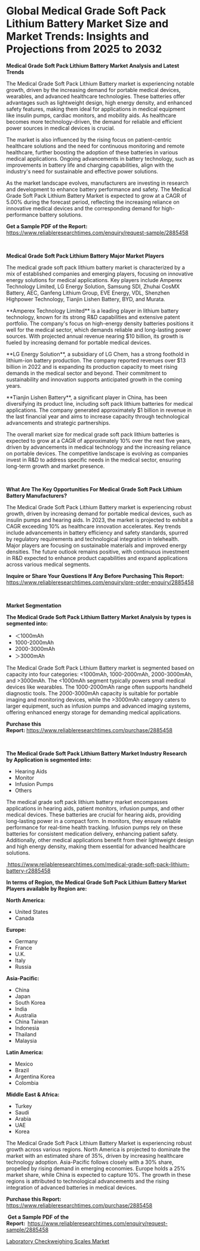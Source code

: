 <p><h1>Global Medical Grade Soft Pack Lithium Battery Market Size and Market Trends: Insights and Projections from 2025 to 2032</h1></p><p><strong>Medical Grade Soft Pack Lithium Battery Market Analysis and Latest Trends</strong></p>
<p><p>The Medical Grade Soft Pack Lithium Battery market is experiencing notable growth, driven by the increasing demand for portable medical devices, wearables, and advanced healthcare technologies. These batteries offer advantages such as lightweight design, high energy density, and enhanced safety features, making them ideal for applications in medical equipment like insulin pumps, cardiac monitors, and mobility aids. As healthcare becomes more technology-driven, the demand for reliable and efficient power sources in medical devices is crucial.</p><p>The market is also influenced by the rising focus on patient-centric healthcare solutions and the need for continuous monitoring and remote healthcare, further boosting the adoption of these batteries in various medical applications. Ongoing advancements in battery technology, such as improvements in battery life and charging capabilities, align with the industry's need for sustainable and effective power solutions.</p><p>As the market landscape evolves, manufacturers are investing in research and development to enhance battery performance and safety. The Medical Grade Soft Pack Lithium Battery Market is expected to grow at a CAGR of 5.00% during the forecast period, reflecting the increasing reliance on innovative medical devices and the corresponding demand for high-performance battery solutions.</p></p>
<p><strong>Get a Sample PDF of the Report:&nbsp;</strong> <a href="https://www.reliableresearchtimes.com/enquiry/request-sample/2885458?utm_campaign=3028&utm_medium=2&utm_source=Github&utm_content=ia&utm_term=13032025&utm_id=medical-grade-soft-pack-lithium-battery">https://www.reliableresearchtimes.com/enquiry/request-sample/2885458</a></p>
<p>&nbsp;</p>
<p><strong>Medical Grade Soft Pack Lithium Battery Major Market Players</strong></p>
<p><p>The medical grade soft pack lithium battery market is characterized by a mix of established companies and emerging players, focusing on innovative energy solutions for medical applications. Key players include Amperex Technology Limited, LG Energy Solution, Samsung SDI, Zhuhai CosMX Battery, AEC, Ganfeng Lithium Group, EVE Energy, VDL, Shenzhen Highpower Technology, Tianjin Lishen Battery, BYD, and Murata.</p><p>**Amperex Technology Limited** is a leading player in lithium battery technology, known for its strong R&D capabilities and extensive patent portfolio. The company's focus on high-energy density batteries positions it well for the medical sector, which demands reliable and long-lasting power sources. With projected annual revenue nearing $10 billion, its growth is fueled by increasing demand for portable medical devices.</p><p>**LG Energy Solution**, a subsidiary of LG Chem, has a strong foothold in lithium-ion battery production. The company reported revenues over $13 billion in 2022 and is expanding its production capacity to meet rising demands in the medical sector and beyond. Their commitment to sustainability and innovation supports anticipated growth in the coming years.</p><p>**Tianjin Lishen Battery**, a significant player in China, has been diversifying its product line, including soft pack lithium batteries for medical applications. The company generated approximately $1 billion in revenue in the last financial year and aims to increase capacity through technological advancements and strategic partnerships.</p><p>The overall market size for medical grade soft pack lithium batteries is expected to grow at a CAGR of approximately 10% over the next five years, driven by advancements in medical technology and the increasing reliance on portable devices. The competitive landscape is evolving as companies invest in R&D to address specific needs in the medical sector, ensuring long-term growth and market presence.</p></p>
<p>&nbsp;</p>
<p><strong>What Are The Key Opportunities For Medical Grade Soft Pack Lithium Battery Manufacturers?</strong></p>
<p><p>The Medical Grade Soft Pack Lithium Battery market is experiencing robust growth, driven by increasing demand for portable medical devices, such as insulin pumps and hearing aids. In 2023, the market is projected to exhibit a CAGR exceeding 10% as healthcare innovation accelerates. Key trends include advancements in battery efficiency and safety standards, spurred by regulatory requirements and technological integration in telehealth. Major players are focusing on sustainable materials and improved energy densities. The future outlook remains positive, with continuous investment in R&D expected to enhance product capabilities and expand applications across various medical segments.</p></p>
<p><strong>Inquire or Share Your Questions If Any Before Purchasing This Report:</strong> <a href="https://www.reliableresearchtimes.com/enquiry/pre-order-enquiry/2885458?utm_campaign=3028&utm_medium=2&utm_source=Github&utm_content=ia&utm_term=13032025&utm_id=medical-grade-soft-pack-lithium-battery">https://www.reliableresearchtimes.com/enquiry/pre-order-enquiry/2885458</a></p>
<p>&nbsp;</p>
<p><strong>Market Segmentation</strong></p>
<p><strong>The Medical Grade Soft Pack Lithium Battery Market Analysis by types is segmented into:</strong></p>
<p><ul><li>＜1000mAh</li><li>1000-2000mAh</li><li>2000-3000mAh</li><li>＞3000mAh</li></ul></p>
<p><p>The Medical Grade Soft Pack Lithium Battery market is segmented based on capacity into four categories: <1000mAh, 1000-2000mAh, 2000-3000mAh, and >3000mAh. The <1000mAh segment typically powers small medical devices like wearables. The 1000-2000mAh range often supports handheld diagnostic tools. The 2000-3000mAh capacity is suitable for portable imaging and monitoring devices, while the >3000mAh category caters to larger equipment, such as infusion pumps and advanced imaging systems, offering enhanced energy storage for demanding medical applications.</p></p>
<p><strong>Purchase this Report:&nbsp;</strong><a href="https://www.reliableresearchtimes.com/purchase/2885458?utm_campaign=3028&utm_medium=2&utm_source=Github&utm_content=ia&utm_term=13032025&utm_id=medical-grade-soft-pack-lithium-battery">https://www.reliableresearchtimes.com/purchase/2885458</a></p>
<p>&nbsp;</p>
<p><strong>The Medical Grade Soft Pack Lithium Battery Market Industry Research by Application is segmented into:</strong></p>
<p><ul><li>Hearing Aids</li><li>Monitor</li><li>Infusion Pumps</li><li>Others</li></ul></p>
<p><p>The medical grade soft pack lithium battery market encompasses applications in hearing aids, patient monitors, infusion pumps, and other medical devices. These batteries are crucial for hearing aids, providing long-lasting power in a compact form. In monitors, they ensure reliable performance for real-time health tracking. Infusion pumps rely on these batteries for consistent medication delivery, enhancing patient safety. Additionally, other medical applications benefit from their lightweight design and high energy density, making them essential for advanced healthcare solutions.</p></p>
<p><a href="https://www.reliableresearchtimes.com/medical-grade-soft-pack-lithium-battery-r2885458?utm_campaign=3028&utm_medium=2&utm_source=Github&utm_content=ia&utm_term=13032025&utm_id=medical-grade-soft-pack-lithium-battery">&nbsp;https://www.reliableresearchtimes.com/medical-grade-soft-pack-lithium-battery-r2885458</a></p>
<p><strong>In terms of Region, the Medical Grade Soft Pack Lithium Battery Market Players available by Region are:</strong></p>
<p>
    <p> <strong> North America: </strong>
        <ul>
            <li>United States</li>
            <li>Canada</li>
        </ul>
        </p> 
    <p> <strong> Europe: </strong>
        <ul>
            <li>Germany</li>
            <li>France</li>
            <li>U.K.</li>
            <li>Italy</li>
            <li>Russia</li>
        </ul>
        </p> 
    <p> <strong> Asia-Pacific: </strong>
        <ul>
            <li>China</li>
            <li>Japan</li>
            <li>South Korea</li>
            <li>India</li>
            <li>Australia</li>
            <li>China Taiwan</li>
            <li>Indonesia</li>
            <li>Thailand</li>
            <li>Malaysia</li>
        </ul>
        </p> 
    <p> <strong> Latin America: </strong>
        <ul>
            <li>Mexico</li>
            <li>Brazil</li>
            <li>Argentina Korea</li>
            <li>Colombia</li>
        </ul>
        </p> 
    <p> <strong> Middle East & Africa: </strong>
        <ul>
            <li>Turkey</li>
            <li>Saudi</li>
            <li>Arabia</li>
            <li>UAE</li>
            <li>Korea</li>
        </ul>
    </p>
    </p>
<p><p>The Medical Grade Soft Pack Lithium Battery Market is experiencing robust growth across various regions. North America is projected to dominate the market with an estimated share of 35%, driven by increasing healthcare technology adoption. Asia-Pacific follows closely with a 30% share, propelled by rising demand in emerging economies. Europe holds a 25% market share, while China is expected to capture 10%. The growth in these regions is attributed to technological advancements and the rising integration of advanced batteries in medical devices.</p></p>
<p><strong>Purchase this Report: </strong><a href="https://www.reliableresearchtimes.com/purchase/2885458?utm_campaign=3028&utm_medium=2&utm_source=Github&utm_content=ia&utm_term=13032025&utm_id=medical-grade-soft-pack-lithium-battery">https://www.reliableresearchtimes.com/purchase/2885458</a></p>
<p>&nbsp;<strong>Get a Sample PDF of the Report:&nbsp;&nbsp;</strong><a href="https://www.reliableresearchtimes.com/enquiry/request-sample/2885458?utm_campaign=3028&utm_medium=2&utm_source=Github&utm_content=ia&utm_term=13032025&utm_id=medical-grade-soft-pack-lithium-battery">https://www.reliableresearchtimes.com/enquiry/request-sample/2885458</a></p>
<p><strong></strong></p>
<p><p><a href="https://github.com/deyniphytic/Market-Research-Report-List-1/blob/main/laboratory-checkweighing-scales-market.md?utm_campaign=3028&utm_medium=2&utm_source=Github&utm_content=ia&utm_term=13032025&utm_id=medical-grade-soft-pack-lithium-battery">Laboratory Checkweighing Scales Market</a></p></p>